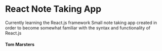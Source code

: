 # React Note Taking App

Currently learning the React.js framework 
Small note taking app created in order to become
somewhat familiar with the syntax and functionality
of React.js

#### Tom Marsters

